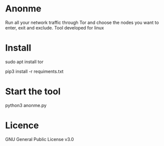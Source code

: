 # Anonme
Run all your network traffic through Tor and choose the nodes you want to enter, exit and exclude. Tool developed for linux

# Install
sudo apt install tor

pip3 install -r requiments.txt

# Start the tool 
python3 anonme.py

# Licence 
GNU General Public License v3.0
